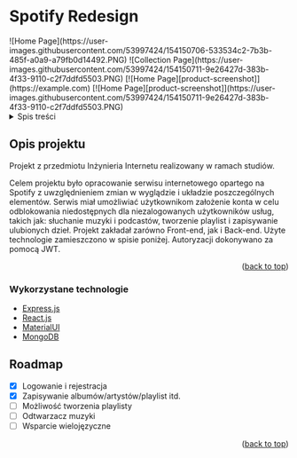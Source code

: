 # Spotify Redesign

<div id="top"></div>
![Home Page](https://user-images.githubusercontent.com/53997424/154150706-533534c2-7b3b-485f-a0a9-a79fb0d14492.PNG)
![Collection Page](https://user-images.githubusercontent.com/53997424/154150711-9e26427d-383b-4f33-9110-c2f7ddfd5503.PNG)
[![Home Page][product-screenshot]](https://example.com)
[![Home Page][product-screenshot]](https://user-images.githubusercontent.com/53997424/154150711-9e26427d-383b-4f33-9110-c2f7ddfd5503.PNG)

<!-- TABLE OF CONTENTS -->
<details>
  <summary>Spis treści</summary>
  <ol>
    <li>
      <a href="#about-the-project">Opis projektu</a>
      <ul>
        <li><a href="#built-with">Wykorzystane technologie</a></li>
      </ul>
    </li>    
    <li><a href="#roadmap">Roadmap</a></li>
  </ol>
</details>


<!-- ABOUT THE PROJECT -->
## Opis projektu

Projekt z przedmiotu Inżynieria Internetu realizowany w ramach studiów.

Celem projektu było opracowanie serwisu internetowego opartego na Spotify z uwzględnieniem zmian w wyglądzie i układzie poszczególnych elementów. Serwis miał umożliwiać użytkownikom założenie konta w celu odblokowania niedostępnych dla niezalogowanych użytkowników usług, takich jak: słuchanie muzyki i podcastów, tworzenie playlist i zapisywanie ulubionych dzieł. Projekt zakładał zarówno Front-end, jak i Back-end. Użyte technologie zamieszczono w spisie poniżej. Autoryzacji dokonywano za pomocą JWT.

<p align="right">(<a href="#top">back to top</a>)</p>


### Wykorzystane technologie

* [Express.js](https://expressjs.com/)
* [React.js](https://reactjs.org/)
* [MaterialUI](https://mui.com/)
* [MongoDB](https://www.mongodb.com/)


<!-- ROADMAP -->
## Roadmap

- [x] Logowanie i rejestracja
- [x] Zapisywanie albumów/artystów/playlist itd.
- [ ] Możliwość tworzenia playlisty
- [ ] Odtwarzacz muzyki
- [ ] Wsparcie wielojęzyczne

<p align="right">(<a href="#top">back to top</a>)</p>
